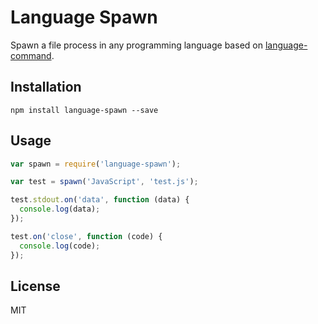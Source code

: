 # Language Spawn

Spawn a file process in any programming language based on [language-command](https://github.com/blakeembrey/node-language-command).

## Installation

```
npm install language-spawn --save
```

## Usage

```javascript
var spawn = require('language-spawn');

var test = spawn('JavaScript', 'test.js');

test.stdout.on('data', function (data) {
  console.log(data);
});

test.on('close', function (code) {
  console.log(code);
});
```

## License

MIT

